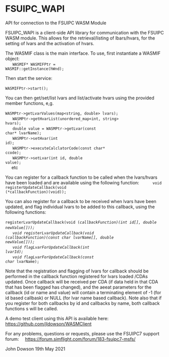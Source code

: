 # FSUIPC_WAPI
API for connection to the FSUIPC WASM Module

FSUIPC_WAPI is a client-side API library for communication with the FSUIPC WASM module.
This allows for the retrieval/listing of lbars/hvars, for the setting of lvars and the activation of hvars.

The WASMIF class is the main interface. To use, first instantiate a WASMIF object:<br>
&nbsp;&nbsp;&nbsp;&nbsp;<code>        WASMIF* WASMIFPtr = WASMIF::getInstance(hWnd);</code><br>

Then start the service:<br>
&nbsp;&nbsp;&nbsp;&nbsp;<code>        WASMIFPtr->start();</code><br>

You can then get/set/list lvars and list/activate hvars using the provided member functions, e,g.<br>
&nbsp;&nbsp;&nbsp;&nbsp;<code>        WASMPtr->getLvarValues(map<string, double> lvars);</code><br>
&nbsp;&nbsp;&nbsp;&nbsp;<code>        WASMPtr->getHvarList(unordered_map<int, string> hvars);</code><br>
&nbsp;&nbsp;&nbsp;&nbsp;<code>        double value = WASMPtr->getLvar(const char* lvarName);</code><br>
&nbsp;&nbsp;&nbsp;&nbsp;<code>        WASMPtr->setHvar(int id);</code><br>
&nbsp;&nbsp;&nbsp;&nbsp;<code>        WASMPtr->executeCalclatorCode(const char* ccode);</code><br>
&nbsp;&nbsp;&nbsp;&nbsp;<code>        WASMPtr->setLvar(int id, double value);</code><br>
&nbsp;&nbsp;&nbsp;&nbsp;              etc<br>

You can register for a callback function to be called when the lvars/hvars have been loaded and are available using the following function:
&nbsp;&nbsp;&nbsp;&nbsp;&nbsp;&nbsp;&nbsp;&nbsp;<code>        void registerUpdateCallback(void (*callbackFunction)(void));</code><br>

You can also register for a callback to be received when lvars have been updated, and flag individual lvars to be added to this callback, using the following functions:<br>
&nbsp;&nbsp;&nbsp;&nbsp;<code>        registerLvarUpdateCallback(void (*callbackFunction)(int id[], double newValue[]));</code><br>
&nbsp;&nbsp;&nbsp;&nbsp;<code>        void registerLvarUpdateCallback(void (*callbackFunction)(const char* lvarName[], double newValue[]));</code><br>
&nbsp;&nbsp;&nbsp;&nbsp;<code>        void flagLvarForUpdateCallback(int lvarId);</code><br>
&nbsp;&nbsp;&nbsp;&nbsp;<code>        void flagLvarForUpdateCallback(const char* lvarName);</code><br>

Note that the registration and flagging of lvars for callback should be performed in the callback function registered for lvars loaded /CDAs updated.
Once callback will be received per CDA (if data held in that CDA that has been flagged has changed), and the aeeat parameters for the callback (id or name and value) will contain a terminating element of -1 (for id based callbask) or NULL (for lvar name based callback).
Note also that if you register for both callbacks by id and callbacks by name, both callback functions s will be called.
  
A demo test client using this API is available here: https://github.com/jldowson/WASMClient

For any problems, questions or requests, please use the FSUIPC7 support forum:
&nbsp;&nbsp;&nbsp;&nbsp;https://forum.simflight.com/forum/183-fsuipc7-msfs/
 
John Dowson
19th May 2021
